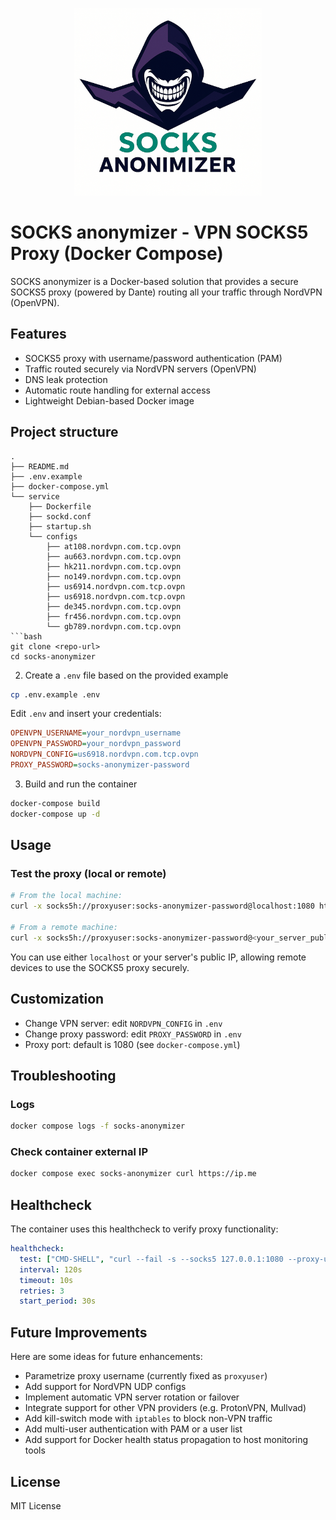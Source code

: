 <p align="center">
  <img src=".img/logo.png" alt="Socks anonymizer Logo" width="300"/>
</p>

# SOCKS anonymizer - VPN SOCKS5 Proxy (Docker Compose)

SOCKS anonymizer is a Docker-based solution that provides a secure SOCKS5 proxy (powered by Dante) routing all your traffic through NordVPN (OpenVPN).

## Features

* SOCKS5 proxy with username/password authentication (PAM)
* Traffic routed securely via NordVPN servers (OpenVPN)
* DNS leak protection
* Automatic route handling for external access
* Lightweight Debian-based Docker image

## Project structure

````
.
├── README.md
├── .env.example
├── docker-compose.yml
└── service
    ├── Dockerfile
    ├── sockd.conf
    ├── startup.sh
    └── configs
        ├── at108.nordvpn.com.tcp.ovpn
        ├── au663.nordvpn.com.tcp.ovpn
        ├── hk211.nordvpn.com.tcp.ovpn
        ├── no149.nordvpn.com.tcp.ovpn
        ├── us6914.nordvpn.com.tcp.ovpn
        ├── us6918.nordvpn.com.tcp.ovpn
        ├── de345.nordvpn.com.tcp.ovpn
        ├── fr456.nordvpn.com.tcp.ovpn
        └── gb789.nordvpn.com.tcp.ovpn
```bash
git clone <repo-url>
cd socks-anonymizer
````

2. Create a `.env` file based on the provided example

```bash
cp .env.example .env
```

Edit `.env` and insert your credentials:

```ini
OPENVPN_USERNAME=your_nordvpn_username
OPENVPN_PASSWORD=your_nordvpn_password
NORDVPN_CONFIG=us6918.nordvpn.com.tcp.ovpn
PROXY_PASSWORD=socks-anonymizer-password
```

3. Build and run the container

```bash
docker-compose build
docker-compose up -d
```

## Usage

### Test the proxy (local or remote)

```bash
# From the local machine:
curl -x socks5h://proxyuser:socks-anonymizer-password@localhost:1080 https://ip.me

# From a remote machine:
curl -x socks5h://proxyuser:socks-anonymizer-password@<your_server_public_ip>:1080 https://ip.me
```

You can use either `localhost` or your server's public IP, allowing remote devices to use the SOCKS5 proxy securely.

## Customization

* Change VPN server: edit `NORDVPN_CONFIG` in `.env`
* Change proxy password: edit `PROXY_PASSWORD` in `.env`
* Proxy port: default is 1080 (see `docker-compose.yml`)

## Troubleshooting

### Logs

```bash
docker compose logs -f socks-anonymizer
```

### Check container external IP

```bash
docker compose exec socks-anonymizer curl https://ip.me
```

## Healthcheck

The container uses this healthcheck to verify proxy functionality:

```yaml
healthcheck:
  test: ["CMD-SHELL", "curl --fail -s --socks5 127.0.0.1:1080 --proxy-user proxyuser:${PROXY_PASSWORD} https://www.google.com"]
  interval: 120s
  timeout: 10s
  retries: 3
  start_period: 30s
```

## Future Improvements

Here are some ideas for future enhancements:

* Parametrize proxy username (currently fixed as `proxyuser`)
* Add support for NordVPN UDP configs
* Implement automatic VPN server rotation or failover
* Integrate support for other VPN providers (e.g. ProtonVPN, Mullvad)
* Add kill-switch mode with `iptables` to block non-VPN traffic
* Add multi-user authentication with PAM or a user list
* Add support for Docker health status propagation to host monitoring tools

## License

MIT License
